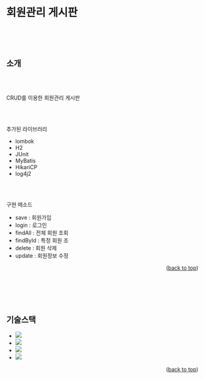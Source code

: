 
회원관리 게시판
==
<br/>





<br/>
<br/>

<!-- ABOUT THE PROJECT -->
## 소개
<br/>
<br/>



CRUD를 이용한 회원관리 게시판
<br/>

<br/>
<br/>

추가된 라이브러리
<br/>

* lombok
* H2
* JUnit
* MyBatis
* HikariCP
* log4j2

<br/>
<br/>

구현 메소드
<br/>

* save : 회원가입
* login : 로그인 
* findAll : 전체 회원 조회
* findById : 특정 회원 조
* delete : 회원 삭제
* update : 회원정보 수정




<p align="right">(<a href="#readme-top">back to top</a>)</p>

<br/>
<br/>
<br/>
<br/>


<!-- 기술스택 -->
## 기술스택




* <img src="https://img.shields.io/badge/Spring-6DB33F?style=for-the-badge&logo=Spring&logoColor=white">
* <img src="https://img.shields.io/badge/mysql-4479A1?style=for-the-badge&logo=mysql&logoColor=white">
* <img src="https://img.shields.io/badge/openjdk-000000?style=for-the-badge&logo=openjdk&logoColor=white">
* <img src="https://img.shields.io/badge/apachetomcat-F8DC75?style=for-the-badge&logo=apachetomcat&logoColor=white">

<p align="right">(<a href="#readme-top">back to top</a>)</p>

<br/>
<br/>
<br/>
<br/>



